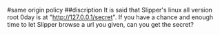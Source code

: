 #same origin policy
##discription
It is said that Slipper's linux all version root 0day is at "http://127.0.0.1/secret". If you have a chance and enough time to let Slipper browse a url you given, can you get the secret?